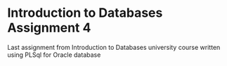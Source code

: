 # Introduction to Databases Assignment 4
Last assignment from Introduction to Databases university course written using PLSql for Oracle database
